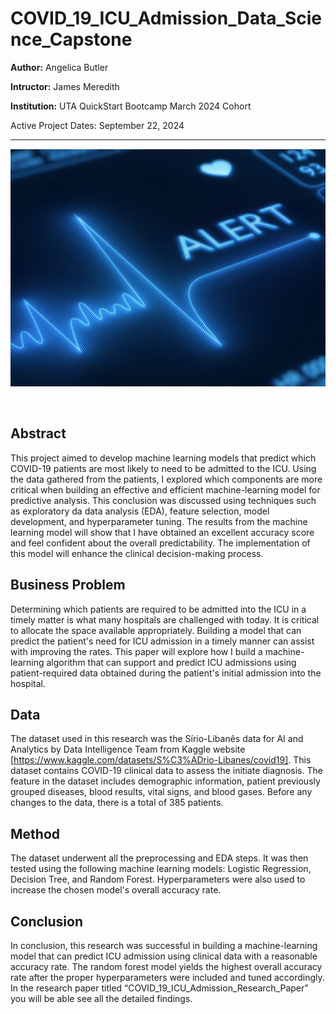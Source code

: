 # COVID_19_ICU_Admission_Data_Science_Capstone

**Author:** Angelica Butler

**Intructor:** James Meredith

**Institution:** UTA QuickStart Bootcamp March 2024 Cohort

Active Project Dates: September 22, 2024


***
![image](https://github.com/AngelicaB93/COVID_19_ICU_Admission_Data_Science_Capstone/blob/main/images/alert.png)

<br>


## Abstract
This project aimed to develop machine learning models that predict which COVID-19 patients are most likely to need to be admitted to the ICU. Using the data gathered from the patients, I explored which components are more critical when building an effective and efficient machine-learning model for predictive analysis. This conclusion was discussed using techniques such as exploratory da data analysis (EDA), feature selection, model development, and hyperparameter tuning. The results from the machine learning model will show that I have obtained an excellent accuracy score and feel confident about the overall predictability. The implementation of this model will enhance the clinical decision-making process.

## Business Problem
 Determining which patients are required to be admitted into the ICU in a timely matter is what many hospitals are challenged with today. It is critical to allocate the space available appropriately. Building a model that can predict the patient's need for ICU admission in a timely manner can assist with improving the rates. This paper will explore how I build a machine-learning algorithm that can support and predict ICU admissions using patient-required data obtained during the patient's initial admission into the hospital.

## Data
The dataset used in this research was the Sírio-Libanês data for AI and Analytics by Data Intelligence Team from Kaggle website [https://www.kaggle.com/datasets/S%C3%ADrio-Libanes/covid19]. This dataset contains COVID-19 clinical data to assess the initiate diagnosis. The feature in the dataset includes demographic information, patient previously grouped diseases, blood results, vital signs, and blood gases. Before any changes to the data, there is a total of 385 patients.

## Method
The dataset underwent all the preprocessing and EDA steps. It was then tested using the following machine learning models: Logistic Regression, Decision Tree, and Random Forest. Hyperparameters were also used to increase the chosen model's overall accuracy rate.
## Conclusion
In conclusion, this research was successful in building a machine-learning model that can predict ICU admission using clinical data with a reasonable accuracy rate. The random forest model yields the highest overall accuracy rate after the proper hyperparameters were included and tuned accordingly. In the research paper titled “COVID_19_ICU_Admission_Research_Paper” you will be able see all the detailed findings.
